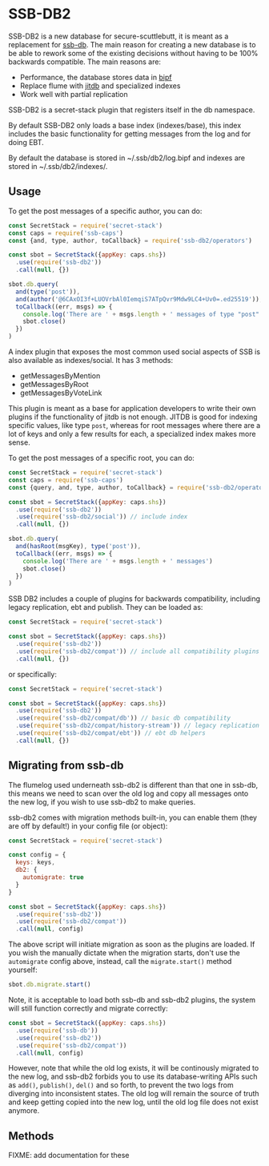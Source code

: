 # SSB-DB2

SSB-DB2 is a new database for secure-scuttlebutt, it is meant as a
replacement for [ssb-db]. The main reason for creating a new database
is to be able to rework some of the existing decisions without having
to be 100% backwards compatible. The main reasons are:

 - Performance, the database stores data in [bipf]
 - Replace flume with [jitdb] and specialized indexes
 - Work well with partial replication

SSB-DB2 is a secret-stack plugin that registers itself in the db
namespace.

By default SSB-DB2 only loads a base index (indexes/base), this index
includes the basic functionality for getting messages from the log and
for doing EBT.

By default the database is stored in ~/.ssb/db2/log.bipf and indexes
are stored in ~/.ssb/db2/indexes/.

## Usage

To get the post messages of a specific author, you can do:

```js
const SecretStack = require('secret-stack')
const caps = require('ssb-caps')
const {and, type, author, toCallback} = require('ssb-db2/operators')

const sbot = SecretStack({appKey: caps.shs})
  .use(require('ssb-db2'))
  .call(null, {})

sbot.db.query(
  and(type('post')),
  and(author('@6CAxOI3f+LUOVrbAl0IemqiS7ATpQvr9Mdw9LC4+Uv0=.ed25519')),
  toCallback((err, msgs) => {
    console.log('There are ' + msgs.length + ' messages of type "post" from arj')
    sbot.close()
  })
)
```

A index plugin that exposes the most common used social aspects of SSB
is also available as indexes/social. It has 3 methods:

 - getMessagesByMention
 - getMessagesByRoot
 - getMessagesByVoteLink

This plugin is meant as a base for application developers to write
their own plugins if the functionality of jitdb is not enough. JITDB
is good for indexing specific values, like type `post`, whereas for
root messages where there are a lot of keys and only a few results for
each, a specialized index makes more sense.

To get the post messages of a specific root, you can do:

```js
const SecretStack = require('secret-stack')
const caps = require('ssb-caps')
const {query, and, type, author, toCallback} = require('ssb-db2/operators')

const sbot = SecretStack({appKey: caps.shs})
  .use(require('ssb-db2'))
  .use(require('ssb-db2/social')) // include index
  .call(null, {})

sbot.db.query(
  and(hasRoot(msgKey), type('post')),
  toCallback((err, msgs) => {
    console.log('There are ' + msgs.length + ' messages')
    sbot.close()
  })
)
```

SSB DB2 includes a couple of plugins for backwards compatibility,
including legacy replication, ebt and publish. They can be loaded as:

```js
const SecretStack = require('secret-stack')

const sbot = SecretStack({appKey: caps.shs})
  .use(require('ssb-db2'))
  .use(require('ssb-db2/compat')) // include all compatibility plugins
  .call(null, {})
```

or specifically:

```js
const SecretStack = require('secret-stack')

const sbot = SecretStack({appKey: caps.shs})
  .use(require('ssb-db2'))
  .use(require('ssb-db2/compat/db')) // basic db compatibility
  .use(require('ssb-db2/compat/history-stream')) // legacy replication
  .use(require('ssb-db2/compat/ebt')) // ebt db helpers
  .call(null, {})
```

## Migrating from ssb-db

The flumelog used underneath ssb-db2 is different than that one in ssb-db, this means we need to scan over the old log and copy all messages onto the new log, if you wish to use ssb-db2 to make queries.

ssb-db2 comes with migration methods built-in, you can enable them (they are off by default!) in your config file (or object):

```js
const SecretStack = require('secret-stack')

const config = {
  keys: keys,
  db2: {
    automigrate: true
  }
}

const sbot = SecretStack({appKey: caps.shs})
  .use(require('ssb-db2'))
  .use(require('ssb-db2/compat'))
  .call(null, config)
```

The above script will initiate migration as soon as the plugins are loaded. If you wish the manually dictate when the migration starts, don't use the `automigrate` config above, instead, call the `migrate.start()` method yourself:

```js
sbot.db.migrate.start()
```

Note, it is acceptable to load both ssb-db and ssb-db2 plugins, the system will still function correctly and migrate correctly:

```js
const sbot = SecretStack({appKey: caps.shs})
  .use(require('ssb-db'))
  .use(require('ssb-db2'))
  .use(require('ssb-db2/compat'))
  .call(null, config)
```

However, note that while the old log exists, it will be continously migrated to the new log, and ssb-db2 forbids you to use its database-writing APIs such as `add()`, `publish()`, `del()` and so forth, to prevent the two logs from diverging into inconsistent states. The old log will remain the source of truth and keep getting copied into the new log, until the old log file does not exist anymore.

## Methods

FIXME: add documentation for these

[ssb-db]: https://github.com/ssbc/ssb-db/
[bipf]: https://github.com/ssbc/bipf/
[jitdb]: https://github.com/ssb-ngi-pointer/jitdb/
